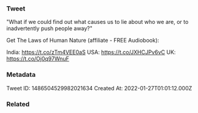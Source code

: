 ### Tweet
"What if we could find out what causes us to lie about who we are, or to inadvertently push people away?"

Get The Laws of Human Nature (affiliate - FREE Audiobook):

India: https://t.co/zTm4VEE0aS
USA: https://t.co/JXHCJPv6vC
UK: https://t.co/Oj0q97WnuF

### Metadata
Tweet ID: 1486504529982021634
Created At: 2022-01-27T01:01:12.000Z

### Related

